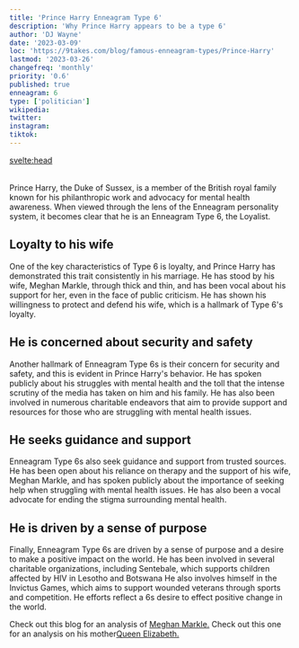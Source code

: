 ```yaml
---
title: 'Prince Harry Enneagram Type 6'
description: 'Why Prince Harry appears to be a type 6'
author: 'DJ Wayne'
date: '2023-03-09'
loc: 'https://9takes.com/blog/famous-enneagram-types/Prince-Harry'
lastmod: '2023-03-26'
changefreq: 'monthly'
priority: '0.6'
published: true
enneagram: 6
type: ['politician']
wikipedia:
twitter:
instagram:
tiktok:
---
```


<svelte:head>

  <meta property="og:image" content="https://9takes.com/types/6s/Prince-Harry.webp" />
  <link rel="canonical" href="https://9takes.com/blog/famous-enneagram-types/Prince-Harry">
</svelte:head>
<script>
	import  PopCard  from "../../../lib/components/atoms/PopCard.svelte";
</script>
<div
	style="display: flex;
    justify-content: center;
    margin: 1rem 0;
	"
>
	<PopCard
		image={`/types/6s/${'Prince-Harry'}.webp`}
		showIcon={false}
		text="Prince Harry"
		subtext=""
	/>
</div>

<p class="firstLetter">Prince Harry, the Duke of Sussex, is a member of the British royal family known for his philanthropic work and advocacy for mental health awareness. When viewed through the lens of the Enneagram personality system, it becomes clear that he is an Enneagram Type 6, the Loyalist.</p>

## Loyalty to his wife

One of the key characteristics of Type 6 is loyalty, and Prince Harry has demonstrated this trait consistently in his marriage. He has stood by his wife, Meghan Markle, through thick and thin, and has been vocal about his support for her, even in the face of public criticism. He has shown his willingness to protect and defend his wife, which is a hallmark of Type 6's loyalty.

## He is concerned about security and safety

Another hallmark of Enneagram Type 6s is their concern for security and safety, and this is evident in Prince Harry's behavior. He has spoken publicly about his struggles with mental health and the toll that the intense scrutiny of the media has taken on him and his family. He has also been involved in numerous charitable endeavors that aim to provide support and resources for those who are struggling with mental health issues.

## He seeks guidance and support

Enneagram Type 6s also seek guidance and support from trusted sources. He has been open about his reliance on therapy and the support of his wife, Meghan Markle, and has spoken publicly about the importance of seeking help when struggling with mental health issues. He has also been a vocal advocate for ending the stigma surrounding mental health.

## He is driven by a sense of purpose

Finally, Enneagram Type 6s are driven by a sense of purpose and a desire to make a positive impact on the world. He has been involved in several charitable organizations, including Sentebale, which supports children affected by HIV in Lesotho and Botswana He also involves himself in the Invictus Games, which aims to support wounded veterans through sports and competition. He efforts reflect a 6s desire to effect positive change in the world.

Check out this blog for an analysis of <a href="/blog/famous-enneagram-types/Meghan-Markle">Meghan Markle.</a>
Check out this one for an analysis on his mother<a href="/blog/famous-enneagram-types/Queen-Elizabeth-II">Queen Elizabeth.</a>

<div>

<!-- // loyalty to wife
// issues with trust in the royal family
// seeks support and guidance with mental health
// strongly identifies with groups-> sports and military -->

</div>
